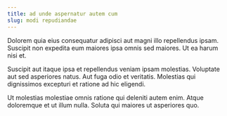 ```yaml
---
title: ad unde aspernatur autem cum
slug: modi repudiandae
---
```


Dolorem quia eius consequatur adipisci aut magni illo repellendus ipsam. Suscipit non expedita eum maiores ipsa omnis sed maiores. Ut ea harum nisi et.

Suscipit aut itaque ipsa et repellendus veniam ipsam molestias. Voluptate aut sed asperiores natus. Aut fuga odio et veritatis. Molestias qui dignissimos excepturi et ratione ad hic eligendi.

Ut molestias molestiae omnis ratione qui deleniti autem enim. Atque doloremque et ut illum nulla. Soluta qui maiores ut asperiores quo.
